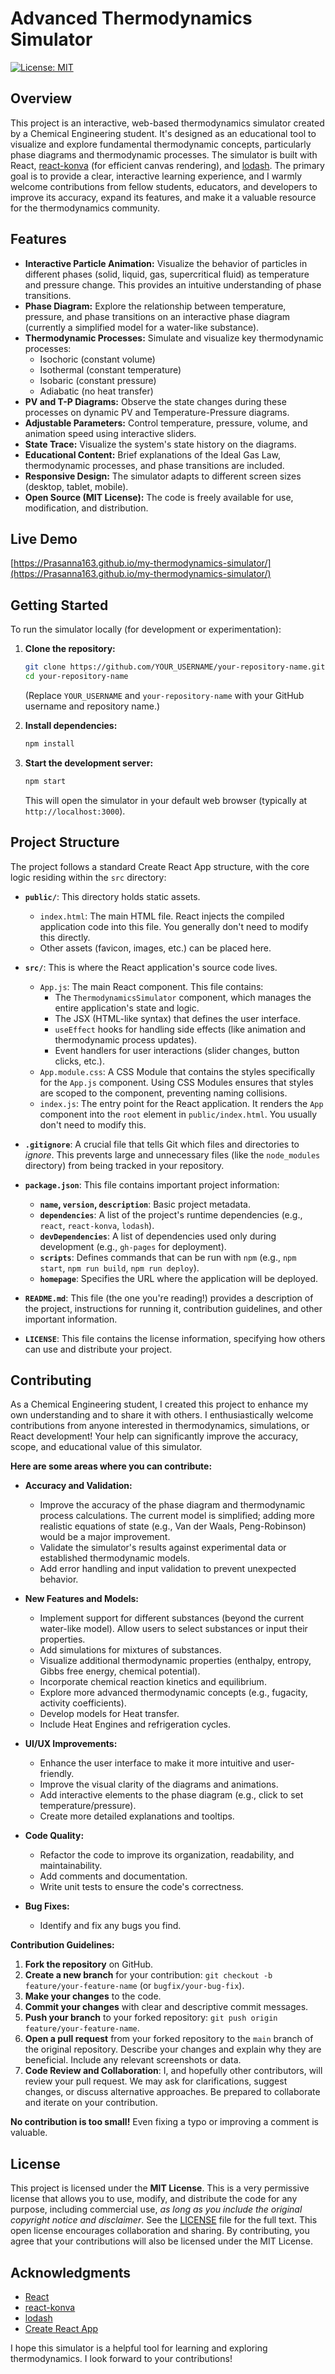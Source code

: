 # Advanced Thermodynamics Simulator

[![License: MIT](https://img.shields.io/badge/License-MIT-yellow.svg)](https://opensource.org/licenses/MIT)
<!-- Remove or update the build status badge if you don't have CI set up -->

## Overview

This project is an interactive, web-based thermodynamics simulator created by a Chemical Engineering student.  It's designed as an educational tool to visualize and explore fundamental thermodynamic concepts, particularly phase diagrams and thermodynamic processes. The simulator is built with React, [react-konva](https://konvajs.org/docs/react/Intro.html) (for efficient canvas rendering), and [lodash](https://lodash.com/).  The primary goal is to provide a clear, interactive learning experience, and I warmly welcome contributions from fellow students, educators, and developers to improve its accuracy, expand its features, and make it a valuable resource for the thermodynamics community.

## Features

*   **Interactive Particle Animation:** Visualize the behavior of particles in different phases (solid, liquid, gas, supercritical fluid) as temperature and pressure change.  This provides an intuitive understanding of phase transitions.
*   **Phase Diagram:** Explore the relationship between temperature, pressure, and phase transitions on an interactive phase diagram (currently a simplified model for a water-like substance).
*   **Thermodynamic Processes:** Simulate and visualize key thermodynamic processes:
    *   Isochoric (constant volume)
    *   Isothermal (constant temperature)
    *   Isobaric (constant pressure)
    *   Adiabatic (no heat transfer)
*   **PV and T-P Diagrams:** Observe the state changes during these processes on dynamic PV and Temperature-Pressure diagrams.
*   **Adjustable Parameters:** Control temperature, pressure, volume, and animation speed using interactive sliders.
*   **State Trace:** Visualize the system's state history on the diagrams.
*   **Educational Content:** Brief explanations of the Ideal Gas Law, thermodynamic processes, and phase transitions are included.
*   **Responsive Design:** The simulator adapts to different screen sizes (desktop, tablet, mobile).
*   **Open Source (MIT License):** The code is freely available for use, modification, and distribution.

## Live Demo

[https://Prasanna163.github.io/my-thermodynamics-simulator/](https://Prasanna163.github.io/my-thermodynamics-simulator/)  <!-- **REPLACE THIS WITH YOUR GITHUB PAGES URL** -->

## Getting Started

To run the simulator locally (for development or experimentation):

1.  **Clone the repository:**

    ```bash
    git clone https://github.com/YOUR_USERNAME/your-repository-name.git
    cd your-repository-name
    ```
    (Replace `YOUR_USERNAME` and `your-repository-name` with your GitHub username and repository name.)

2.  **Install dependencies:**

    ```bash
    npm install
    ```

3.  **Start the development server:**

    ```bash
    npm start
    ```

    This will open the simulator in your default web browser (typically at `http://localhost:3000`).

## Project Structure

The project follows a standard Create React App structure, with the core logic residing within the `src` directory:

-   **`public/`**:  This directory holds static assets.
    -   `index.html`:  The main HTML file.  React injects the compiled application code into this file.  You generally don't need to modify this directly.
    -   Other assets (favicon, images, etc.) can be placed here.

-   **`src/`**:  This is where the React application's source code lives.
    -   `App.js`:  The main React component.  This file contains:
        -   The `ThermodynamicsSimulator` component, which manages the entire application's state and logic.
        -   The JSX (HTML-like syntax) that defines the user interface.
        -   `useEffect` hooks for handling side effects (like animation and thermodynamic process updates).
        -   Event handlers for user interactions (slider changes, button clicks, etc.).
    -   `App.module.css`:  A CSS Module that contains the styles specifically for the `App.js` component.  Using CSS Modules ensures that styles are scoped to the component, preventing naming collisions.
    -   `index.js`: The entry point for the React application. It renders the `App` component into the `root` element in `public/index.html`.  You usually don't need to modify this.

-   **`.gitignore`**:  A crucial file that tells Git which files and directories to *ignore*.  This prevents large and unnecessary files (like the `node_modules` directory) from being tracked in your repository.

-   **`package.json`**:  This file contains important project information:
    -   **`name`, `version`, `description`**: Basic project metadata.
    -   **`dependencies`**:  A list of the project's runtime dependencies (e.g., `react`, `react-konva`, `lodash`).
    -   **`devDependencies`**:  A list of dependencies used only during development (e.g., `gh-pages` for deployment).
    -   **`scripts`**:  Defines commands that can be run with `npm` (e.g., `npm start`, `npm run build`, `npm run deploy`).
    - **`homepage`**: Specifies the URL where the application will be deployed.

-   **`README.md`**:  This file (the one you're reading!) provides a description of the project, instructions for running it, contribution guidelines, and other important information.

-   **`LICENSE`**: This file contains the license information, specifying how others can use and distribute your project.

## Contributing

As a Chemical Engineering student, I created this project to enhance my own understanding and to share it with others. I enthusiastically welcome contributions from anyone interested in thermodynamics, simulations, or React development!  Your help can significantly improve the accuracy, scope, and educational value of this simulator.

**Here are some areas where you can contribute:**

*   **Accuracy and Validation:**
    *   Improve the accuracy of the phase diagram and thermodynamic process calculations. The current model is simplified; adding more realistic equations of state (e.g., Van der Waals, Peng-Robinson) would be a major improvement.
    *   Validate the simulator's results against experimental data or established thermodynamic models.
    *   Add error handling and input validation to prevent unexpected behavior.

*   **New Features and Models:**
    *   Implement support for different substances (beyond the current water-like model).  Allow users to select substances or input their properties.
    *   Add simulations for mixtures of substances.
    *   Visualize additional thermodynamic properties (enthalpy, entropy, Gibbs free energy, chemical potential).
    *   Incorporate chemical reaction kinetics and equilibrium.
    *   Explore more advanced thermodynamic concepts (e.g., fugacity, activity coefficients).
    * Develop models for Heat transfer.
    * Include Heat Engines and refrigeration cycles.

*   **UI/UX Improvements:**
    *   Enhance the user interface to make it more intuitive and user-friendly.
    *   Improve the visual clarity of the diagrams and animations.
    *   Add interactive elements to the phase diagram (e.g., click to set temperature/pressure).
    *   Create more detailed explanations and tooltips.

*   **Code Quality:**
    *   Refactor the code to improve its organization, readability, and maintainability.
    *   Add comments and documentation.
    *   Write unit tests to ensure the code's correctness.

*   **Bug Fixes:**
    *   Identify and fix any bugs you find.

**Contribution Guidelines:**

1.  **Fork the repository** on GitHub.
2.  **Create a new branch** for your contribution: `git checkout -b feature/your-feature-name` (or `bugfix/your-bug-fix`).
3.  **Make your changes** to the code.
4.  **Commit your changes** with clear and descriptive commit messages.
5.  **Push your branch** to your forked repository: `git push origin feature/your-feature-name`.
6.  **Open a pull request** from your forked repository to the `main` branch of the original repository. Describe your changes and explain why they are beneficial.  Include any relevant screenshots or data.
7. **Code Review and Collaboration**: I, and hopefully other contributors, will review your pull request.  We may ask for clarifications, suggest changes, or discuss alternative approaches.  Be prepared to collaborate and iterate on your contribution.

**No contribution is too small!** Even fixing a typo or improving a comment is valuable.

## License

This project is licensed under the **MIT License**. This is a very permissive license that allows you to use, modify, and distribute the code for any purpose, including commercial use, *as long as you include the original copyright notice and disclaimer*.  See the [LICENSE](LICENSE) file for the full text.  This open license encourages collaboration and sharing.  By contributing, you agree that your contributions will also be licensed under the MIT License.

## Acknowledgments

*   [React](https://reactjs.org/)
*   [react-konva](https://konvajs.org/docs/react/Intro.html)
*   [lodash](https://lodash.com/)
*   [Create React App](https://create-react-app.dev/)

I hope this simulator is a helpful tool for learning and exploring thermodynamics.  I look forward to your contributions!
